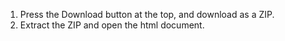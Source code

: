 1. Press the Download button at the top, and download as a ZIP.
2. Extract the ZIP and open the html document.
